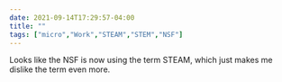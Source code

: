 ```yaml
---
date: 2021-09-14T17:29:57-04:00
title: ""
tags: ["micro","Work","STEAM","STEM","NSF"]
---
```

Looks like the NSF is now using the term STEAM, which just makes me dislike the term even more.

